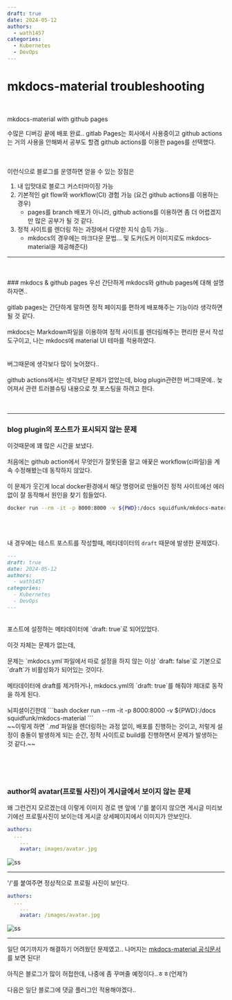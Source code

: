 ```yaml
---
draft: true
date: 2024-05-12
authors:
  - wath1457
categories:
  - Kubernetes
  - DevOps
---
```


# mkdocs-material troubleshooting
<br>

mkdocs-material with github pages

수많은 디버깅 끝에 배포 완료..
gitlab Pages는 회사에서 사용중이고 github actions는 거의 사용을 안해봐서 공부도 할겸 github actions를 이용한 pages를 선택했다.

<br><br>
이런식으로 블로그를 운영하면 얻을 수 있는 장점은
<br>

1. 내 입맛대로 블로그 커스터마이징 가능
2. 기본적인 git flow와 workflow(CI) 경험 가능 (요건 github actions를 이용하는 경우)
    - pages를 branch 배포가 아니라, github actions를 이용하면 좀 더 어렵겠지만 많은 공부가 될 것 같다.
3. 정적 사이트를 렌더링 하는 과정에서 다양한 지식 습득 가능..
    - mkdocs의 경우에는 마크다운 문법... 및 도커(도커 이미지로도 mkdocs-material을 제공해준다)

<hr>
<br><br>
### mkdocs & github pages
우선 간단하게 mkdocs와 github pages에 대해 설명하자면..
<br><br>
gitlab pages는 간단하게 말하면 정적 페이지를 편하게 배포해주는 기능이라 생각하면 될 것 같다.
<br><br>
mkdocs는 Markdown파일을 이용하여 정적 사이트를 렌더링해주는 편리한 문서 작성 도구이고, 나는 mkdocs에 material UI 테마를 적용하였다.
<br><br><br>
버그때문에 생각보다 많이 늦어졌다..
<br><br>
github actions에서는 생각보단 문제가 없었는데, blog plugin관련한 버그때문에.. 늦어져서 관련 트러블슈팅 내용으로 첫 포스팅을 하려고 한다.
<br><br><br>

<hr>

### blog plugin의 포스트가 표시되지 않는 문제

이것때문에 꽤 많은 시간을 보냈다.
<br><br>
처음에는 github action에서 무엇인가 잘못된줄 알고 애꿎은 workflow(ci파일)을 계속 수정해봤는데 동작하지 않았다.
<br><br>
이 문제가 웃긴게 local docker환경에서 해당 명령어로 만들어진 정적 사이트에선 에러없이 잘 동작해서 원인을 찾기 힘들었다.
```bash
docker run --rm -it -p 8000:8000 -v ${PWD}:/docs squidfunk/mkdocs-material
```
<br><br>

내 경우에는 테스트 포스트를 작성할때, 메타데이터의 `draft` 때문에 발생한 문제였다.
```markdown
---
draft: true
date: 2024-05-12
authors:
  - wath1457
categories:
  - Kubernetes
  - DevOps
---
```
<br>
포스트에 설정하는 메타데이터에 `draft: true`로 되어있었다.
<br><br>
이것 자체는 문제가 없는데,
<br><br>
문제는 `mkdocs.yml`파일에서 따로 설정을 하지 않는 이상 `draft: false`로 기본으로 `draft`가 비활성화가 되어있는 것이다.
<br><br>
메타데이터에 draft를 제거하거나, mkdocs.yml의 `draft: true`를 해줘야 제대로 동작을 하게 된다.
<br><br>
뇌피셜이긴한데
```bash
docker run --rm -it -p 8000:8000 -v ${PWD}:/docs squidfunk/mkdocs-material
```
<br>
~~이렇게 하면 `.md`파일을 렌더링하는 과정 없이, 배포를 진행하는 것이고,
저렇게 설정이 충돌이 발생하게 되는 순간, 정적 사이트로 build를 진행하면서 문제가 발생하는 것 같다.~~

<br><br><br>
### author의 avatar(프로필 사진)이 게시글에서 보이지 않는 문제

왜 그런건지 모르겠는데 이렇게 이미지 경로 맨 앞에  '/'를 붙이지 않으면 게시글 미리보기에선 프로필사진이 보이는데 게시글 상세페이지에서 이미지가 안보인다.
```yml
authors:
  ...
    ...
    avatar: images/avatar.jpg
```
![ss](/images/mkdocs-troubleshooting/2.PNG)

<hr>

'/'를 붙여주면 정상적으로 프로필 사진이 보인다.
```yml
authors:
  ...
    ...
    avatar: /images/avatar.jpg
```
![ss](/images/mkdocs-troubleshooting/1.PNG)

<hr/>

일단 여기까지가 해결하기 어려웠던 문제였고.. 나머지는 [mkdocs-material 공식문서](https://squidfunk.github.io/mkdocs-material/)를 보면 된다!
<br><br>
아직은 블로그가 많이 허접한데, 나중에 좀 꾸며줄 예정이다..ㅎㅎ(언제?)
<br><br>
다음은 일단 블로그에 댓글 플러그인 적용해야겠다..